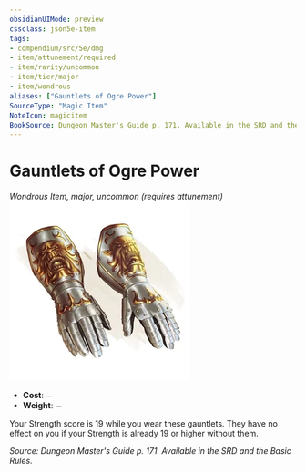 ```yaml
---
obsidianUIMode: preview
cssclass: json5e-item
tags:
- compendium/src/5e/dmg
- item/attunement/required
- item/rarity/uncommon
- item/tier/major
- item/wondrous
aliases: ["Gauntlets of Ogre Power"]
SourceType: "Magic Item"
NoteIcon: magicitem
BookSource: Dungeon Master's Guide p. 171. Available in the SRD and the Basic Rules.
---
```

# Gauntlets of Ogre Power
*Wondrous Item, major, uncommon (requires attunement)*  
![](/3-Mechanics/CLI/items/img/gauntlets-of-ogre-power.webp#right)  

- **Cost**: ⏤
- **Weight**: ⏤

Your Strength score is 19 while you wear these gauntlets. They have no effect on you if your Strength is already 19 or higher without them.

*Source: Dungeon Master's Guide p. 171. Available in the SRD and the Basic Rules.*